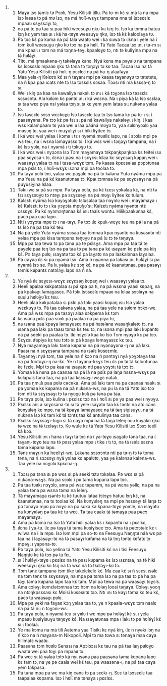 <ol>
  <li>
    <ol>
      <li>Maɣa Ɩsɔ təmlɛ tʋ Pɔɔlɩ, Yesu Kilisiti tillu. Pa tʋ-m kɛ́ sɩ má la na mpa Ɩsɔ ləsaa tɔ pá mʋ Ɩsɔ, na má hʋ́lɩ́-wɛɣɛ tampana nna tá Ɩsɔsɛɛlɛ mpaaʋ sɛɣɛsəɣɩ tɔ,</li>
      <li>na pá tɛ pa taa sɩ paa hiki weesuɣu ŋku kɩɩ tɛŋ tɔ. Ɩsɔ ka tɔmna hatuu lɔŋ kɛ yem taa sɩ ɩ ká ha-tʋɣʋ weesuɣu ŋkʋ, Ɩsɔ tá kɛ́ kaloolaɣa tʋ.</li>
      <li>Pə tɔɔ kɛ́ pə kɔma na pə́ tala waatʋ wei ɩ ka sɩɩwa tɔ ɩlɛna ɩ́ yele na ɩ́ tɔm kuli weesuɣu ŋkʋ kʋ tɔɔ na pə́ hʋ́lɩ́. Tá Yatʋ Tacaa Ɩsɔ ɩnɩ ɩ tʋ-m sɩ má kpaalɩ ɩ tɔm na má tɔŋna-təɣɩ kpaalʋɣʋ tɔ, ntɩ tə kuliɣina mpʋ na tə́ hʋ́lə́ɣɩ́.</li>
      <li>Titʋ, má ŋmaakəna-ŋ takəlaɣa kanɛ. Nyá kɛna ma pəyalʋ na tampana kɛ Ɩsɔsɛɛlɛ mpaaʋ ŋku tá təna tə təŋəɣɩ tɔ kʋ taa. Tacaa Ɩsɔ na tá Yatʋ Yesu Kilisiti pá hʋlɩ-ŋ pɛɛlɛɛ na pá ha-ŋ alaafəya.</li>
      <li>Maa yela-ŋ Kəlɛɛtɩ kɛ́ sɩ ń taɣanɩ mpi pə kaasa taɣanʋɣʋ tɔ tətetete, na ń kpa paa ɩcatɛ nte tə Ɩsɔ təsɛɛlɛ sɔsaa. Tɔɔsɩ nti ma kɛɛsa-ŋ tɔ sɩ:</li>
      <li>Wei ɩ kiŋ pa kaa na kawaliya nakəlɩ tɔ ɩnɩ ɩ ká tɔɣɔna Ɩsɔ təsɛɛlɛ sɔsɔɔntʋ. Alʋ kʋlʋm kɛ pʋntʋ ɩnɩ ɩ ká wɛɛna. Na ɩ piya ká la Ɩsɔ sɛɛlaa, sɩ taa wɛɛ piya nsi yəlaa tɔŋ sɩ sɩ kɛ yem yem lataa sɩɩ nɩɩkəna yəlaa tɔ.</li>
      <li>Ɩsɔ təsɛɛlɛ sɔsɔ wɛɛkʋɣʋ Ɩsɔ təsɛɛlɛ taa tɔ Ɩsɔ təma kɛ pə tʋ-ɩ sɩ ɩ́ paasəɣəna. Pə tɔɔ kɛ́ pə fɛɩ sɩ pá ná kawaliya nakələɣɩ ɩ kiŋ. Ɩ kaa wɛɛ kalampaanɩ tʋ yaa wei ɩɩ laa pááná mʋɣʋ tɔ, yaa sʋlʋnyɔɔlʋ yaa mʋsʋŋ tʋ, yaa wei ɩ muɣuliɣi sɩ ɩ́ hiki liɣitee tɔ.</li>
      <li>Ɩ ká wɛɛ wei yəlaa ɩ́ kɔma ɩ tɛ ɩ nyəmá mʋʋllɛ lapʋ, na ɩ́ sɔɔla mpi pə wɛ teu, na ɩ́ wɛna ləmaɣasɛɛ tɔ. Ɩ ká wɛɛ wei ɩ təŋəɣɩ tampana, na ɩ́ kɛ́ Ɩsɔ yʋlʋ, na ɩ́ nyəmá ɩ tɩ tɔkʋɣʋ tɔ.</li>
      <li>Ɩ ká wɛɛ wei ɩ nyɔɔna Ɩsɔ Tɔm maɣamaɣa təkpaŋkpaŋkpa kɛ teitei ɩsɩɩ paa sɛɣɛsa-ɩ tɔ, ɩlɛna ɩ́ pəsɩ na ɩ́ sɛɣɛsɩ lɛlaa kɛ sɛɣɛsəŋ kʋpaŋ wei ɩ waasəɣɩ yəlaa tɔ na ɩ́ tasa-wɛɣɛ tɔm. Pə kaasa kpɛɛsəlaa pɔpɔtʋnaa mpa pɛlɛ tɔ, ɩ́ hʋ́lɩ́-wɛɣɛ ɩsəna mpi pa toolaa tɔ.</li>
      <li>Pə taɣa pʋlʋ tɔɔ, yəlaa wɛ paɣalɛ na pə́ tɩɩ kələna Yuta nyə́ma mpa pa mʋ Yesu na pá kɛ́ kaanɩɩtʋnaa tɔ. Kpaɩ tɔmnaa kɛ pa sɛɣɛsəɣɩ na pá puɣusiɣina lɛlaa.</li>
      <li>Təkɩ-wɛ sɩ pá su mpʋ. Pə taɣa pʋlʋ, pa kɛ́ tɛɛsɩ yɔkəlaa kɛ́, na nti tə fɛɩ sɛɣɛsʋɣʋ tɔ ntəɣɩ pa sɛɣɛsəɣɩ na pá mʋɣɩ liɣitee kɛ tulum.</li>
      <li>Kəlɛɛtɩ nyə́ma Ɩsɔ kʋyɔɣɔtʋtʋ tɛləsəlaa taa nɔɣɔlʋ wei ɩ maɣamaɣa ɩ kɛ́ Kəlɛɛtɩ tʋ tɔ ɩ ka yɔɣɔta ḿpʋ́ɣʋ́ sɩ: Kəlɛɛtɩ nyə́ma nyəntʋ ntɛ́ cɛsʋɣʋ. Pa kɛ́ nyəməŋtʋnaa kɛ́ ɩsɩɩ taalɛ wontu. Hilikpaakʋnaa kɛ́, pəcɔ paa caa lapʋ.</li>
      <li>Nti ɩ yɔɣɔta mpʋ tɔ ɩ na-təɣɩ. Pə tɔɔ ɩlɛ kpɩɩlɩ-wɛɣɛ teu na pə́ la na pá tɛ Ɩsɔ na pa taa kɛ́ teu.</li>
      <li>Na pá yele Yuta nyə́ma sɔsaa taa tɔmnaa kpaɩ nyəntʋ na kʋsəsɩɩtʋ nti yəlaa mpa pa kisa tampana təŋʋɣʋ na pá lu tɔ tə təŋʋɣʋ.</li>
      <li>Mpa pa taa tewa tɔ pə təna pə te pɛlɛɣɛ. Ama mpa pa taa tá te pəyele paa tɛŋ Ɩsɔ na pa taa tɔ pə təna pə kɛ́ ɩsaɣam kɛ pɛlɛ pa kiŋ kɛ́. Pə taɣa pʋlʋ, ɩsaɣatʋ tɔɔ kɛ́ pa laɣatʋ na pa laakalənaa laɣalaa.</li>
      <li>Pá caɣaa ɩlɛ sɩ pa nyəmá Ɩsɔ. Ama ń nyənna pa lakasɩ pɩɩ hʋ́lə́ɣɩ́ sɩ pa nyəmá Ɩsɔ se. Pa lɩɩ yəlaa kɛ sɔŋ kɛ́, na pa kɛ́ kaanɩɩtʋnaa, paa pəsəɣɩ təmlɛ kʋpantɛ natələɣɩ lapʋ na ń ná.</li>
    </ol>
  </li>
  <li>
    <ol>
      <li>Ye nyá ɩlɛ sɛɣɛsɩ-wɛɣɛ sɛɣɛsəŋ kʋpaŋ wei ɩ waasəɣɩ yəlaa tɔ.</li>
      <li>Heeli apalaa kʋkpatəlaa sɩ pá kpa pa tɩ, na pá wɛɛna yaasi kʋpaŋ, na pá kpakəɣɩ ləmaɣasɛɛ. Pá tɔkɩ Ɩsɔsɛɛlɛ mpaaʋ na lɛlaa sɔɔlʋɣʋ na suulu hʋ́lʋ́ɣʋ́ kɛ teu.</li>
      <li>Heeli alaa kʋkpatəlaa sɩ pɛlɛ pá tɔkɩ yaasi kʋpaŋ ɩsɩɩ Ɩsɔ yəlaa wɛɛkʋɣʋ tɔ. Pá taa cakəna yəlaa, na pá taa yele na sʋlʋm hɔkɔ-wɛ. Ama pá wɛɛ mpa pa tasəɣɩ alaa səkpema kɛ tɔm</li>
      <li>kɛ ɩsəna pɛlɛ paa sɔɔlɩ pa paalaa na pa piya tɔ,</li>
      <li>na ɩsəna paa kpaɣa ləmaɣasɛɛ na pá hatələna wasaŋkalətʋ tɔ, na ɩsəna paa lakɩ pa taasɩ təma kɛ teu tɔ, na ɩsəna mpi paa lakɩ kʋpantʋ na pá seeki pa paalaa tɔ. Ɩlɛ nɔɣɔlʋ kaa kʋ Ɩsɔ Tɔm nyʋɣʋ kɛ pa tɔɔ.</li>
      <li>Sɛɣɛsɩ ɩfepiya kɛ teu tɔtɔ sɩ pá kpaɣa ləmaɣasɛɛ kɛ teu.</li>
      <li>Nyá maɣamaɣa lakɩ təma kʋpana na pá nyənəɣəna-ŋ na pá lakɩ. Paasɩ na ń sɛɣɛsəna tampana na ɩsəlɛ kʋsɛɛmlɛ.</li>
      <li>Taɣanəɣɩ nyá tɔm, taa yele na ń kɔɔ na ń pəntəɣɩ nyá yɔɣɔtaɣa taa na pá footuɣu-ŋ na-kɛ. Ye n taɣana-kɛɣɛ teu ɩlɛ pɩɩ tʋ tá kolontunaa kɛ fɛɛlɛ. Mpi tɔ pa kaa na ɩsaɣatʋ nti paa yɔɣɔtɩ tá tɔɔ tɔ.</li>
      <li>Yomaa ká nɩɩna pa caanaa na pá lá na pɛlɛ pa laŋa hɛɛna-wɛɣɛ pa kʋlapəlɛ təna taa, na pá taa kɛɛsəɣɩ-wɛɣɛ natəlɩ.</li>
      <li>Pá taa ŋmɩɩlɩ paa pʋlʋ cəcəka. Ama pá lakɩ tam na pa caanaa naakɩ sɩ pa yomaa kɛ kʋpama na pá nɩɩkəna-wɛ, na pɩɩ la na tá Yatʋ Ɩsɔ tɔɔ tɔm nti tə sɛɣɛsəɣɩ tɔ tə nyʋɣʋ kʋlɩ pə təna pə taa.</li>
      <li>Pə taɣa pʋlʋ, Ɩsɔ kulina ɩ pɛɛlɛɛ tɔɔ na ɩ́ hʋ́lɩ́ sɩ pə ya paa wei ɩ nyʋɣʋ.</li>
      <li>Pɛɛlɛɛ anɩ a sɛɣɛsəna-tʋ sɩ tə́ yele ɩsaɣatʋ taa kɛ́ tɔntɛ na atɛ cənɛ kʋnyɩɩləŋ kɛ mpʋ, na tə́ kpaɣa ləmaɣasɛɛ na tə́ təŋ siɣisuɣu, na tə́ nɩɩkəna Ɩsɔ kɛ́ tam kɛ́ tá tɔntɛ taa kɛ́ antulinya taa cənɛ.</li>
      <li>Pɛɛlɛɛ sɛɣɛsəɣɩ-tʋɣʋ sɩ tə́ caɣa mpʋ na tə́ taŋa leleŋ nɩɩʋ kʋyakʋ ŋku tə wɛɛ na tə́ tɛɛləɣɩ tɔ. Kʋ wule kɛ tá Yatʋ Yesu Kilisiti Ɩsɔ Sɔsɔ teeli ká kɔɔ.</li>
      <li>Yesu Kilisiti ɩnɩ ɩ hana ɩ təɣɩ tá tɔɔ na ɩ́ ya-tʋɣʋ ɩsaɣatʋ təna taa, na ɩ́ taɣanɩ-tʋɣʋ teu na tə́ pəsɩ yəlaa mpa ɩ tike ɩ tɩ tɔ, na tá ɩsəlɛ sɛɛna təma kʋpana lapʋ.</li>
      <li>Tənɛ ɩnəɣɩ n ka heeliɣi-wɛ. Lakəna sɔsɔɔntʋ nti pa tʋ-ŋ tɔ tə toma təna, na ń sɔɔsəɣɩ nyá yəlaa kɛ apalʋtʋ, yaa ye kalənaʋ kaləna-wɛ. Taa yele na nɔɣɔlʋ kpɛɛna-ŋ.</li>
    </ol>
  </li>
  <li>
    <ol>
      <li>Tɔɔsɩ pa təna sɩ pə wɛɛ sɩ pá seeki tɛtʋ tɔkəlaa. Pə wɛɛ sɩ pá nɩɩkəna-wɛɣɛ. Na pa sɔɔlʋ ɩ́ pɩɩ təma kʋpana lapʋ tɔɔ.</li>
      <li>Pá taa tʋʋkɩ nɔɣɔlʋ, ama pá wɛɛ təpamm, na pá wɛna yəllɛ, na pa na yəlaa təna pa wɛna təma na leleŋ.</li>
      <li>Tá maɣamaɣa ɩsəntɔ tɩɩ kɛ́ tuutuu lataa tɔtɔɣɔ hatuu lɔŋ kɛ́, na kaanɩɩtʋnaa, na tɩɩ toolaa kɛ́. Na kʋnyɩɩləŋ na mpi pə hɛɛsəɣɩ tá laŋa tɔ pə tənaɣa mpʋ pə nɔɣɔ na pə suka ka kpana-tʋɣʋ yomle, na ɩsaɣatʋ na kʋnyɩɩləŋ pə taa kɛ́ tɩɩ wɛɛ. Tə taa caakɩ tá təmaɣa paa pəcɔ maɣamaɣa.</li>
      <li>Ama pə kɔma na Ɩsɔ tá Yatʋ hʋ́lɩ́ yəlaa kɛ ɩ kʋpantʋ na ɩ pɛɛlɛɛ,</li>
      <li>ɩlɛna ɩ́ ya-tʋ. Ɩlɛ pə taɣa tá təma kʋsiɣisee tɔɔ. Ama tá pətɔɔtəlɛ kɛ ɩ wiiwa na ɩ́ la mpʋ. Ɩsɔ lʋm mpi pa sɔ-tʋ na Feesuɣu Naŋŋtʋ náá wɛ pə taa na ɩ́ laɣasəɣɩ-tʋ na tə́ pəsəɣɩ kʋfama na tə́ tɔŋ tɔntɛ kʋfatɛ tɔ mpəɣɩ ɩ yapəna-tʋ.</li>
      <li>Pə taɣa pʋlʋ, Ɩsɔ yelina tá Yatʋ Yesu Kilisiti kɛ́ na ɩ́ tisi Feesuɣu Naŋŋtʋ kɛ tá tɔɔ pə tɩɩ fɛɩ,</li>
      <li>sɩ ɩ́ hʋ́lə́ɣɩ́-tʋɣʋ ɩ pɛɛlɛɛ na tə́ pəsɩ kʋpama kɛ Ɩsɔ ɩsɛntaa, na tə́ hiki weesuɣu ŋku kɩɩ tɛŋ na tə́ wɛɛ na tə́ tɛɛləɣɩ-kʋ tɔ.</li>
      <li>Tɔm tənɛ tampana tɔm tike təkelekele kɛ́. Ma caa kɛ́ sɩ ń sɛɛsɩ ɩsəlɛ na tɔm tənɛ tə sɛɣɛsʋɣʋ, na mpa pa tɛma Ɩsɔ na pa taa tɔ pá ha pa təɣɩ təma kʋpana lapʋ taa kɛ́ tam. Mpi pə tewa na pə waasəɣɩ tɔɣɔlɛ.</li>
      <li>Ama cɔləɣɩ kʋmɛlətɔmnaa tɔɔ hɔm na lʋləŋ loosi təŋʋɣʋ. Cɔləɣɩ yooŋ na ntɔŋkpɛɛsasɩ kɛ Moisi kʋsəsɩɩtʋ tɔɔ. Ntɩ ɩnɩ tə kʋɣɩ təma kɛ teu kɛ́, pəcɔ tɩɩ waasəɣɩ pʋlʋ.</li>
      <li>Mpa pa yeki na faɣaʋ kɔŋ yəlaa taa tɔ, ye n kpaala-wɛɣɛ tɔm naalɛ na pá tá nɩɩ n tɔɣɔnɩ-wɛ.</li>
      <li>Pə taɣa pʋlʋ, n nyəmá teu sɩ yʋlʋ ɩ́ wɛ mpʋ pə hʋ́lə́ɣɩ́ kɛ́ sɩ ɩ yela mpaaʋ kʋsiɣisuɣu təŋʋɣʋ kɛ́. Na ɩsaɣatʋnaa mpa ɩ lakɩ tɔ pə hʋ́lə́ɣɩ́ kɛ́ sɩ ɩ toolaa.</li>
      <li>Ye ma kɔma na má tili Aatema yaa Tisikɩ kɛ nyá kiŋ, ɩlɛ n nyəkɩ lɔŋ na ń kɔɔ na ń maɣana-m Nikopoli. Mpi tɔ ma tʋwa sɩ tənaɣa maa caɣa hilimatɛ waatʋ.</li>
      <li>Paasəna tɔm hʋʋlʋ Senasɩ na Apɔlɔɔsɩ kɛ teu na pá taa laŋ pʋlʋɣʋ waatʋ wei paa tʋɣɩ pa mpaaʋ tɔ.</li>
      <li>Pə wɛɛ sɩ tá yəlaa tɔtɔ ká nyɩ ɩsəna paa paasəna təma kʋpana lapʋ kɛ tam tɔ, na ye pə caala wei kɛ́ teu, pa waasəna-ɩ, na pá taa caɣa yem təkpasa.</li>
      <li>Pa təna mpa pa wɛ ma kiŋ cənɛ tɔ pa sɛɛkɩ-ŋ. Sɛɛ tá Ɩsɔsɛɛlɛ taa taapalaa kʋpama. Ɩsɔ ɩ́ hʋ́lɩ́ mə tənaɣa ɩ pɛɛlɛɛ.</li>
    </ol>
  </li>
</ol>